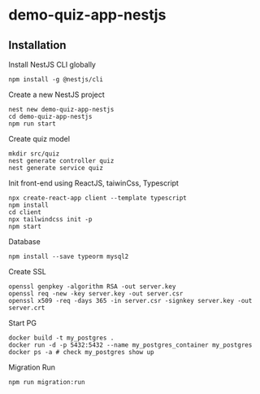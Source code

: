 # demo-quiz-app-nestjs
## Installation

Install NestJS CLI globally
```
npm install -g @nestjs/cli
```
Create a new NestJS project
```
nest new demo-quiz-app-nestjs
cd demo-quiz-app-nestjs
npm run start
```

Create quiz model
```
mkdir src/quiz
nest generate controller quiz
nest generate service quiz
```
Init front-end using ReactJS, taiwinCss, Typescript

```
npx create-react-app client --template typescript
npm install 
cd client
npx tailwindcss init -p 
npm start
```

Database 

```
npm install --save typeorm mysql2
```
Create SSL
```
openssl genpkey -algorithm RSA -out server.key
openssl req -new -key server.key -out server.csr
openssl x509 -req -days 365 -in server.csr -signkey server.key -out server.crt
```
Start PG
```
docker build -t my_postgres .
docker run -d -p 5432:5432 --name my_postgres_container my_postgres
docker ps -a # check my_postgres show up
```

Migration Run
```
npm run migration:run
```


